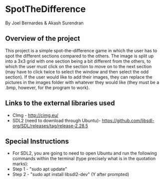 # SpotTheDifference #
By Joel Bernardes & Akash Surendran

## Overview of the project ##
This project is a simple spot-the-difference game in which the user has to spot the different sections compared to the others. The image is split up into a 3x3 grid with one section being a bit different from the others, to which the user must click on the section to move on to the next section (may have to click twice to select the window and then select the odd section). If the user would like to add their images, they can replace the pictures in the images folder with whatever they would like (they must be a .bmp, however, for the program to work).

## Links to the external libraries used ##
* CImg - http://cimg.eu/ 
* SDL2 (need to download through Ubuntu)- https://github.com/libsdl-org/SDL/releases/tag/release-2.28.5

## Special Instructions ##
* For SDL2, you are going to need to open Ubuntu and run the following commands within the terminal (type precisely what is in the quotation marks): 
* Step 1 - "sudo apt update" 
* Step 2 - "sudo apt install libsdl2-dev" (Y after prompted)
